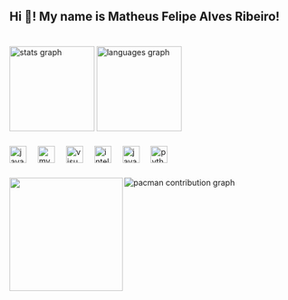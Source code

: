 <h2 align="left">Hi 👋! My name is Matheus Felipe Alves Ribeiro!</h2>

###

<br clear="both">

<div align="left">
  <img src="https://github-readme-stats.vercel.app/api?username=matheusfelipe2911&hide_title=false&hide_rank=false&show_icons=true&include_all_commits=true&count_private=true&disable_animations=false&theme=dracula&locale=en&hide_border=false" height="150" alt="stats graph"  />
  <img src="https://github-readme-stats.vercel.app/api/top-langs?username=matheusfelipe2911&locale=en&hide_title=false&layout=compact&card_width=320&langs_count=5&theme=dracula&hide_border=false" height="150" alt="languages graph"  />
</div>

###

<div align="left">
  <img src="https://cdn.jsdelivr.net/gh/devicons/devicon/icons/java/java-original.svg" height="30" alt="java logo"  />
  <img width="12" />
  <img src="https://cdn.jsdelivr.net/gh/devicons/devicon/icons/mysql/mysql-original.svg" height="30" alt="mysql logo"  />
  <img width="12" />
  <img src="https://cdn.jsdelivr.net/gh/devicons/devicon/icons/visualstudio/visualstudio-plain.svg" height="30" alt="visualstudio logo"  />
  <img width="12" />
  <img src="https://cdn.jsdelivr.net/gh/devicons/devicon/icons/intellij/intellij-original.svg" height="30" alt="intellij logo"  />
  <img width="12" />
  <img src="https://cdn.jsdelivr.net/gh/devicons/devicon/icons/javascript/javascript-original.svg" height="30" alt="javascript logo"  />
  <img width="12" />
  <img src="https://cdn.jsdelivr.net/gh/devicons/devicon/icons/python/python-original.svg" height="30" alt="python logo"  />
</div>

###

<div align="left">
</div>

###

<img align="left" height="200" src="https://media.tenor.com/hmDMrE1yMAkAAAAM/when-the-coding-when-the.gif"  />

###

<picture>
  <source media="(prefers-color-scheme: dark)" srcset="https://raw.githubusercontent.com/matheusfelipe2911/matheusfelipe2911/output/pacman-contribution-graph-dark.svg">
  <source media="(prefers-color-scheme: light)" srcset="https://raw.githubusercontent.com/matheusfelipe2911/matheusfelipe2911/output/pacman-contribution-graph.svg">
  <img alt="pacman contribution graph" src="https://raw.githubusercontent.com/matheusfelipe2911/matheusfelipe2911/output/pacman-contribution-graph.svg">
</picture>

###
